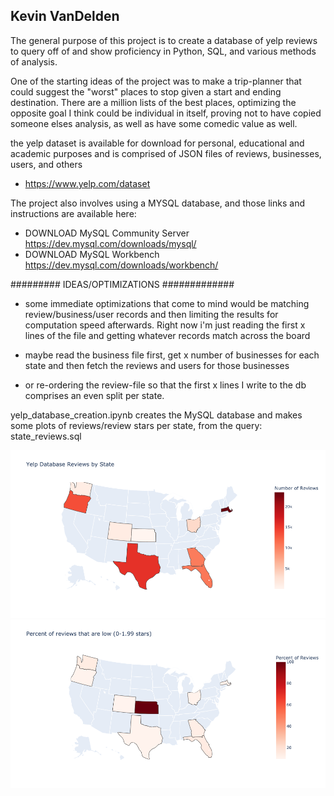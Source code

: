 ## Kevin VanDelden

The general purpose of this project is to create a database of yelp reviews to query off of
and show proficiency in Python, SQL, and various methods of analysis.

One of the starting ideas of the project was to make a trip-planner that could suggest the "worst" places to stop
given a start and ending destination. There are a million lists of the best places, 
optimizing the opposite goal I think could be individual in itself, 
proving not to have copied someone elses analysis, as well as have some comedic value as well.

the yelp dataset is available for download for personal, educational and academic purposes
and is comprised of JSON files of reviews, businesses, users, and others
- https://www.yelp.com/dataset

The project also involves using a MYSQL database, and those links and instructions are available here: 
- DOWNLOAD MySQL Community Server https://dev.mysql.com/downloads/mysql/
- DOWNLOAD MySQL Workbench https://dev.mysql.com/downloads/workbench/

######### IDEAS/OPTIMIZATIONS #############

- some immediate optimizations that come to mind would be matching review/business/user records and then limiting the results for computation speed afterwards. 
Right now i'm just reading the first x lines of the file and getting whatever records match across the board

- maybe read the business file first, get x number of businesses for each state and then fetch the reviews 
and users for those businesses
- or re-ordering the review-file so that the first x lines I write to the db comprises an even split per state.

yelp_database_creation.ipynb creates the MySQL database and makes some plots of reviews/review stars per state, from the query: state_reviews.sql

![alt text](https://github.com/kevin-vandelden/Yelp-Review-Analysis/blob/main/reviews_per_state.png?raw=true)
![alt text](https://github.com/kevin-vandelden/Yelp-Review-Analysis/blob/main/low_reviews_per_state.png?raw=true)
